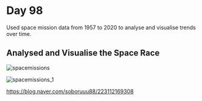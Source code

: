 # Day 98

Used space mission data from 1957 to 2020 to analyse and visualise trends over time.

## Analysed and Visualise the Space Race

![spacemissions](https://github.com/Soboruuu/Python-Bootcamp/assets/116648895/80e3bff5-1961-4209-a0f6-d4312694964f)

![spacemissions_1](https://github.com/Soboruuu/Python-Bootcamp/assets/116648895/9af25520-d4a7-482c-a823-142176253db1)


https://blog.naver.com/soboruuu88/223112169308
